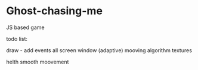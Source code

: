 # Ghost-chasing-me
JS based game


todo list:

draw - add events
all screen window (adaptive)
mooving algorithm
textures

helth
smooth moovement
